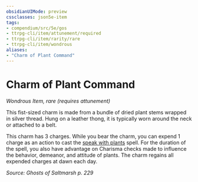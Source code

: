```yaml
---
obsidianUIMode: preview
cssclasses: json5e-item
tags:
- compendium/src/5e/gos
- ttrpg-cli/item/attunement/required
- ttrpg-cli/item/rarity/rare
- ttrpg-cli/item/wondrous
aliases: 
- "Charm of Plant Command"
---
```

# Charm of Plant Command
*Wondrous Item, rare (requires attunement)*  


This fist-sized charm is made from a bundle of dried plant stems wrapped in silver thread. Hung on a leather thong, it is typically worn around the neck or attached to a belt.

This charm has 3 charges. While you bear the charm, you can expend 1 charge as an action to cast the [speak with plants](compendium/spells/speak-with-plants.md) spell. For the duration of the spell, you also have advantage on Charisma checks made to influence the behavior, demeanor, and attitude of plants. The charm regains all expended charges at dawn each day.

*Source: Ghosts of Saltmarsh p. 229*